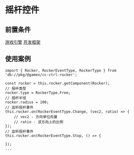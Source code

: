 # 摇杆控件

## 前置条件
[游戏引擎](https://www.cocos.com/en/creator-download)
[开发框架](https://github.com/a1076559139/cocos-creator-frame-3d)

## 使用案例
```TS
import { Rocker, RockerEventType, RockerType } from 'db://pkg/@gamex/cc-ctrl-rocker';

const rocker = this.rocker.getComponent(Rocker);
// 摇杆类型
rocker.type = RockerType.Free;
// 摇杆半径
rocker.radius = 100;
// 监听摇杆事件
this.rocker.on(RockerEventType.Change, (vec2, ratio) => {
    // vec2 - 方向单位向量
    // ratio - 该方向上的比例
});
// 监听摇杆事件
this.rocker.on(RockerEventType.Stop, () => {

});
...
```
